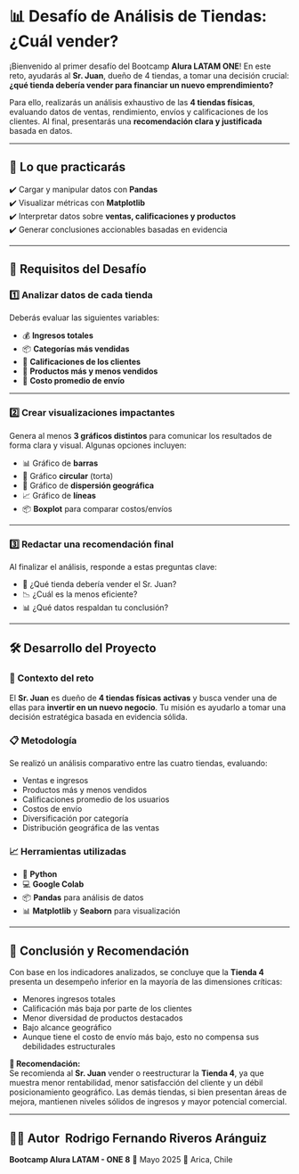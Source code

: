 # 📊 Desafío de Análisis de Tiendas: ¿Cuál vender?

¡Bienvenido al primer desafío del Bootcamp **Alura LATAM ONE**! En este reto, ayudarás al **Sr. Juan**, dueño de 4 tiendas, a tomar una decisión crucial: **¿qué tienda debería vender para financiar un nuevo emprendimiento?**

Para ello, realizarás un análisis exhaustivo de las **4 tiendas físicas**, evaluando datos de ventas, rendimiento, envíos y calificaciones de los clientes. Al final, presentarás una **recomendación clara y justificada** basada en datos.

---

## 🧠 Lo que practicarás

✔️ Cargar y manipular datos con **Pandas**  
✔️ Visualizar métricas con **Matplotlib**  
✔️ Interpretar datos sobre **ventas, calificaciones y productos**  
✔️ Generar conclusiones accionables basadas en evidencia

---

## 📌 Requisitos del Desafío

### 1️⃣ Analizar datos de cada tienda

Deberás evaluar las siguientes variables:

* 💰 **Ingresos totales**  
* 📦 **Categorías más vendidas**  
* 🌟 **Calificaciones de los clientes**  
* 🛒 **Productos más y menos vendidos**  
* 🚚 **Costo promedio de envío**

---

### 2️⃣ Crear visualizaciones impactantes

Genera al menos **3 gráficos distintos** para comunicar los resultados de forma clara y visual. Algunas opciones incluyen:

* 📊 Gráfico de **barras**  
* 🧁 Gráfico **circular** (torta)  
* 📍 Gráfico de **dispersión geográfica**  
* 📈 Gráfico de **líneas**  
* 📦 **Boxplot** para comparar costos/envíos

---

### 3️⃣ Redactar una recomendación final

Al finalizar el análisis, responde a estas preguntas clave:

* 🏬 ¿Qué tienda debería vender el Sr. Juan?  
* 📉 ¿Cuál es la menos eficiente?  
* 📊 ¿Qué datos respaldan tu conclusión?

---

## 🛠️ Desarrollo del Proyecto

### 🎯 Contexto del reto

El **Sr. Juan** es dueño de **4 tiendas físicas activas** y busca vender una de ellas para **invertir en un nuevo negocio**. Tu misión es ayudarlo a tomar una decisión estratégica basada en evidencia sólida.

### 📋 Metodología

Se realizó un análisis comparativo entre las cuatro tiendas, evaluando:

* Ventas e ingresos  
* Productos más y menos vendidos  
* Calificaciones promedio de los usuarios  
* Costos de envío  
* Diversificación por categoría  
* Distribución geográfica de las ventas

### 📈 Herramientas utilizadas

* 🐍 **Python**  
* 💻 **Google Colab**  
* 📦 **Pandas** para análisis de datos  
* 📊 **Matplotlib** y **Seaborn** para visualización

---

## 📍 Conclusión y Recomendación

Con base en los indicadores analizados, se concluye que la **Tienda 4** presenta un desempeño inferior en la mayoría de las dimensiones críticas:

* Menores ingresos totales  
* Calificación más baja por parte de los clientes  
* Menor diversidad de productos destacados  
* Bajo alcance geográfico  
* Aunque tiene el costo de envío más bajo, esto no compensa sus debilidades estructurales  

**🔎 Recomendación:**  
Se recomienda al **Sr. Juan** vender o reestructurar la **Tienda 4**, ya que muestra menor rentabilidad, menor satisfacción del cliente y un débil posicionamiento geográfico. Las demás tiendas, si bien presentan áreas de mejora, mantienen niveles sólidos de ingresos y mayor potencial comercial.

---

## 👨‍💼 Autor  Rodrigo Fernando Riveros Aránguiz

**Bootcamp Alura LATAM - ONE 8**
📅 Mayo 2025
📍 Arica, Chile
